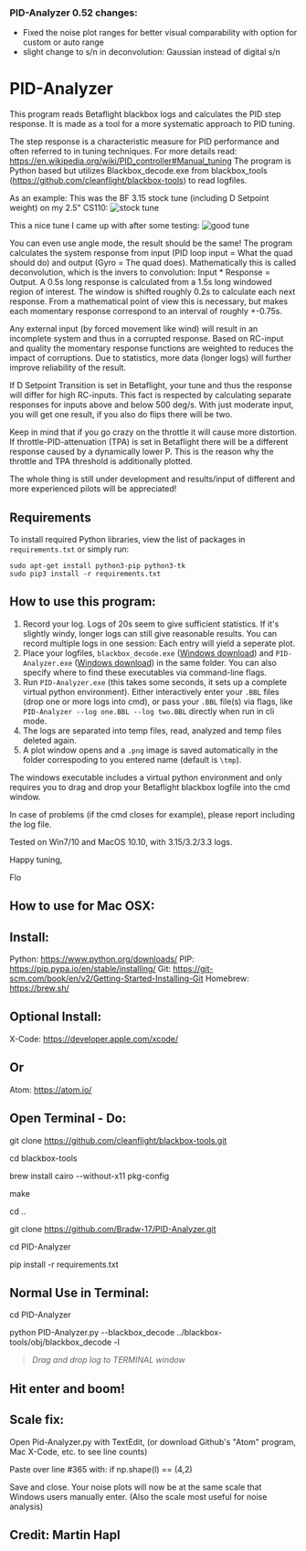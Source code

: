 
### PID-Analyzer 0.52 changes:
- Fixed the noise plot ranges for better visual comparability with option for custom or auto range
- slight change to s/n in deconvolution: Gaussian instead of digital s/n

# PID-Analyzer

This program reads Betaflight blackbox logs and calculates the PID step response. It is made as a tool for a more systematic approach to PID tuning.

The step response is a characteristic measure for PID performance and often referred to in tuning techniques.
For more details read: https://en.wikipedia.org/wiki/PID_controller#Manual_tuning 
The program is Python based but utilizes Blackbox_decode.exe from blackbox_tools (https://github.com/cleanflight/blackbox-tools) to read logfiles.

As an example: 
This was the BF 3.15 stock tune (including D Setpoint weight) on my 2.5" CS110: 
![stock tune](images/stock_tune.png)

This a nice tune I came up with after some testing: 
![good tune](images/good_tune.png)

You can even use angle mode, the result should be the same!
The program calculates the system response from input (PID loop input = What the quad should do) and output (Gyro = The quad does). 
Mathematically this is called deconvolution, which is the invers to convolution: Input * Response = Output. 
A 0.5s long response is calculated from a 1.5s long windowed region of interest. The window is shifted roughly 0.2s to calculate each next response. 
From a mathematical point of view this is necessary, but makes each momentary response correspond to an interval of roughly +-0.75s.
 
Any external input (by forced movement like wind) will result in an incomplete system and thus in a corrupted response. 
Based on RC-input and quality the momentary response functions are weighted to reduces the impact of corruptions. Due to statistics, more data (longer logs) will further improve reliability of the result. 

If D Setpoint Transition is set in Betaflight, your tune and thus the response will differ for high RC-inputs. 
This fact is respected by calculating separate responses for inputs above and below 500 deg/s. With just moderate input, you will get one result, if you also do flips there will be two.

Keep in mind that if you go crazy on the throttle it will cause more distortion.  If throttle-PID-attenuation (TPA) is set in Betaflight there will be a different response caused by a dynamically lower P. 
This is the reason why the throttle and TPA threshold is additionally plotted.

The whole thing is still under development and results/input of different and more experienced pilots will be appreciated!

## Requirements

To install required Python libraries, view the list of packages in `requirements.txt` or simply run:

```
sudo apt-get install python3-pip python3-tk
sudo pip3 install -r requirements.txt
```

## How to use this program:
1. Record your log. Logs of 20s seem to give sufficient statistics. If it's slightly windy, longer logs can still give reasonable results. You can record multiple logs in one session: Each entry will yield a seperate plot.
2. Place your logfiles, `blackbox_decode.exe` ([Windows download](https://github.com/cleanflight/blackbox-tools/releases/download/v0.4.3/blackbox-tools-0.4.3-windows.zip)) and `PID-Analyzer.exe` ([Windows download](https://github.com/Plasmatree/PID-Analyzer/releases)) in the same folder. You can also specify where to find these executables via command-line flags.
3. Run `PID-Analyzer.exe` (this takes some seconds, it sets up a complete virtual python environment). Either interactively enter your `.BBL` files (drop one or more logs into cmd), or pass your `.BBL` file(s) via flags, like `PID-Analyzer --log one.BBL --log two.BBL` directly when run in cli mode.
4. The logs are separated into temp files, read, analyzed and temp files deleted again.
5. A plot window opens and a `.png` image is saved automatically in the folder correspoding to you entered name (default is `\tmp`).

The windows executable includes a virtual python environment and only requires you to drag and drop your Betaflight blackbox logfile into the cmd window.


In case of problems (if the cmd closes for example), please report including the log file.

Tested on Win7/10 and MacOS 10.10, with 3.15/3.2/3.3 logs.



Happy tuning,

Flo

## How to use for Mac OSX:

## Install:
Python:   https://www.python.org/downloads/
PIP:      https://pip.pypa.io/en/stable/installing/
Git:      https://git-scm.com/book/en/v2/Getting-Started-Installing-Git
Homebrew: https://brew.sh/

## Optional Install:
X-Code:   https://developer.apple.com/xcode/
## Or
Atom:     https://atom.io/

## Open Terminal - Do:

git clone https://github.com/cleanflight/blackbox-tools.git

cd blackbox-tools

brew install cairo --without-x11 pkg-config

make

cd ..

git clone https://github.com/Bradw-17/PID-Analyzer.git

cd PID-Analyzer

pip install -r requirements.txt

## Normal Use in Terminal:

cd PID-Analyzer

python PID-Analyzer.py --blackbox_decode ../blackbox-tools/obj/blackbox_decode -l 

>*Drag and drop log to TERMINAL window*

##  Hit enter and boom!

## Scale fix: 

Open Pid-Analyzer.py with TextEdit, (or download Github's "Atom" program, Mac X-Code, etc. to see line counts)

Paste over line #365 with:
if np.shape(l) == (4,2) 

Save and close. Your noise plots will now be at the same scale that Windows users manually enter. (Also the scale most useful for noise analysis) 

## Credit: Martin Hapl
